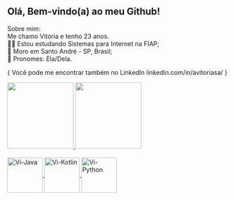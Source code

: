 ## Olá, Bem-vindo(a) ao meu Github!

Sobre mim: <br>
Me chamo Vitória e tenho 23 anos. <br>
🧑‍🎓 Estou estudando Sistemas para Internet na FIAP; <br>
📍 Moro em Santo André - SP, Brasil; <br>
👧 Pronomes: Ela/Dela. <br>


{ Você pode me encontrar também no LinkedIn linkedin.com/in/avitoriasa/
}

<div>
  <a href="https://github.com/avitoriasa">
  <img height="150em" src="https://github-readme-stats.vercel.app/api?username=avitoriasa&theme=light_icons=true/">
  <img height="150em" src="https://github-readme-stats.vercel.app/api/top-langs/?username=avitoriasa&layout=compact"/>
</div>
<div style="display: inline_block"><br>
  <img align="center" alt="Vi-Java" height="80" width="80" src="https://cdn.jsdelivr.net/gh/devicons/devicon/icons/java/java-original-wordmark.svg">
  <img align="center" alt="Vi-Kotlin" height="80" width="80" src="https://cdn.jsdelivr.net/gh/devicons/devicon/icons/kotlin/kotlin-original-wordmark.svg">
  <img align="center" alt="Vi-Python" height="80" width="80" src="https://cdn.jsdelivr.net/gh/devicons/devicon/icons/python/python-original-wordmark.svg">
</div>
  
